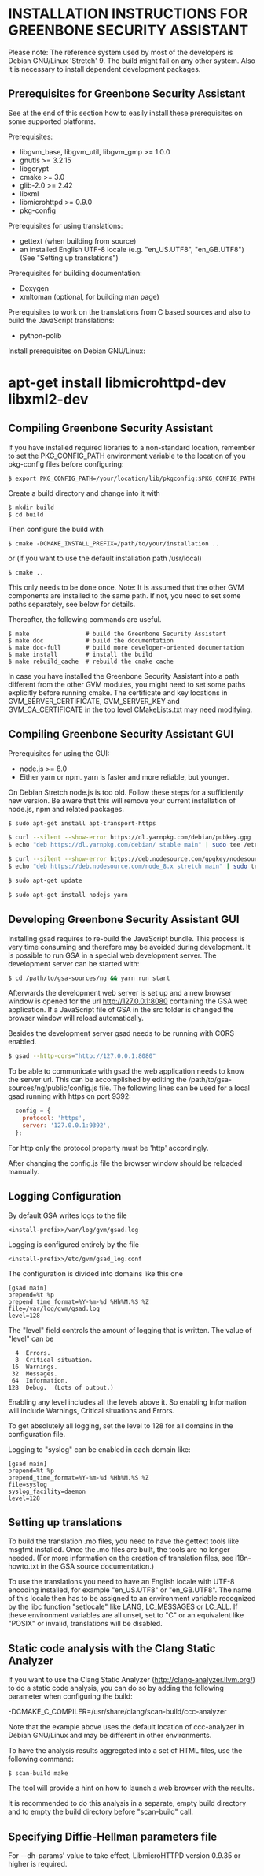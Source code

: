 INSTALLATION INSTRUCTIONS FOR GREENBONE SECURITY ASSISTANT
==========================================================

Please note: The reference system used by most of the developers is Debian
GNU/Linux 'Stretch' 9. The build might fail on any other system. Also it is
necessary to install dependent development packages.


Prerequisites for Greenbone Security Assistant
----------------------------------------------

See at the end of this section how to easily install these prerequisites on
some supported platforms.

Prerequisites:
* libgvm_base, libgvm_util, libgvm_gmp >= 1.0.0
* gnutls >= 3.2.15
* libgcrypt
* cmake >= 3.0
* glib-2.0 >= 2.42
* libxml
* libmicrohttpd >= 0.9.0
* pkg-config

Prerequisites for using translations:
* gettext
  (when building from source)
* an installed English UTF-8 locale (e.g. "en_US.UTF8", "en_GB.UTF8")
  (See "Setting up translations")

Prerequisites for building documentation:
* Doxygen
* xmltoman (optional, for building man page)

Prerequisites to work on the translations from C based sources and
also to build the JavaScript translations:
* python-polib

Install prerequisites on Debian GNU/Linux:
# apt-get install libmicrohttpd-dev libxml2-dev


Compiling Greenbone Security Assistant
--------------------------------------

If you have installed required libraries to a non-standard location, remember to
set the PKG_CONFIG_PATH environment variable to the location of you pkg-config
files before configuring:

    $ export PKG_CONFIG_PATH=/your/location/lib/pkgconfig:$PKG_CONFIG_PATH

Create a build directory and change into it with

    $ mkdir build
    $ cd build

Then configure the build with

    $ cmake -DCMAKE_INSTALL_PREFIX=/path/to/your/installation ..

or (if you want to use the default installation path /usr/local)

    $ cmake ..

This only needs to be done once.  Note: It is assumed that the other GVM
components are installed to the same path.  If not, you need to set some paths
separately, see below for details.

Thereafter, the following commands are useful.

    $ make                # build the Greenbone Security Assistant
    $ make doc            # build the documentation
    $ make doc-full       # build more developer-oriented documentation
    $ make install        # install the build
    $ make rebuild_cache  # rebuild the cmake cache


In case you have installed the Greenbone Security Assistant into a path
different from the other GVM modules, you might need to set some paths
explicitly before running cmake. The certificate and key locations in
GVM_SERVER_CERTIFICATE, GVM_SERVER_KEY and GVM_CA_CERTIFICATE in
the top level CMakeLists.txt may need modifying.


Compiling Greenbone Security Assistant GUI
------------------------------------------

Prerequisites for using the GUI:
* node.js >= 8.0
* Either yarn or npm. yarn is faster and more reliable, but younger.

On Debian Stretch node.js is too old. Follow these steps for a
sufficiently new version. Be aware that this will remove your
current installation of node.js, npm and related packages.


```sh
$ sudo apt-get install apt-transport-https
```

```sh
$ curl --silent --show-error https://dl.yarnpkg.com/debian/pubkey.gpg | sudo apt-key add -
$ echo "deb https://dl.yarnpkg.com/debian/ stable main" | sudo tee /etc/apt/sources.list.d/yarn.list
```
```sh
$ curl --silent --show-error https://deb.nodesource.com/gpgkey/nodesource.gpg.key | sudo apt-key add -
$ echo "deb https://deb.nodesource.com/node_8.x stretch main" | sudo tee /etc/apt/sources.list.d/nodesource.list
```

```sh
$ sudo apt-get update
```

```sh
$ sudo apt-get install nodejs yarn
```

Developing Greenbone Security Assistant GUI
-------------------------------------------

Installing gsad requires to re-build the JavaScript bundle. This process is
very time consuming and therefore may be avoided during development. It is
possible to run GSA in a special web development server. The development
server can be started with:

```sh
$ cd /path/to/gsa-sources/ng && yarn run start
```

Afterwards the development web server is set up and a new browser window is
opened for the url http://127.0.0.1:8080 containing the GSA web application.
If a JavaScript file of GSA in the src folder is changed the browser window
will reload automatically.

Besides the development server gsad needs to be running with CORS enabled.

```sh
$ gsad --http-cors="http://127.0.0.1:8080"
```

To be able to communicate with gsad the web application needs to know the server
url. This can be accomplished by editing the
/path/to/gsa-sources/ng/public/config.js file.
The following lines can be used for a local gsad running with https on port
9392:

```javascript
  config = {
    protocol: 'https',
    server: '127.0.0.1:9392',
  };
```

For http only the protocol property must be 'http' accordingly.

After changing the config.js file the browser window should be reloaded
manually.

Logging Configuration
---------------------

By default GSA writes logs to the file

    <install-prefix>/var/log/gvm/gsad.log

Logging is configured entirely by the file

    <install-prefix>/etc/gvm/gsad_log.conf

The configuration is divided into domains like this one

    [gsad main]
    prepend=%t %p
    prepend_time_format=%Y-%m-%d %Hh%M.%S %Z
    file=/var/log/gvm/gsad.log
    level=128

The "level" field controls the amount of logging that is written.
The value of "level" can be

      4  Errors.
      8  Critical situation.
     16  Warnings.
     32  Messages.
     64  Information.
    128  Debug.  (Lots of output.)

Enabling any level includes all the levels above it. So enabling Information
will include Warnings, Critical situations and Errors.

To get absolutely all logging, set the level to 128 for all domains in the
configuration file.

Logging to "syslog" can be enabled in each domain like:

    [gsad main]
    prepend=%t %p
    prepend_time_format=%Y-%m-%d %Hh%M.%S %Z
    file=syslog
    syslog_facility=daemon
    level=128

Setting up translations
-----------------------

To build the translation .mo files, you need to have the gettext tools like
 msgfmt installed. Once the .mo files are built, the tools are no longer
 needed.
(For more information on the creation of translation files, see i18n-howto.txt
 in the GSA source documentation.)

To use the translations you need to have an English locale with UTF-8 encoding
 installed, for example "en_US.UTF8" or "en_GB.UTF8".
The name of this locale then has to be assigned to an environment variable
 recognized by the libc function "setlocale" like LANG, LC_MESSAGES or LC_ALL.
If these environment variables are all unset, set to "C" or an equivalent like
 "POSIX" or invalid, translations will be disabled.


Static code analysis with the Clang Static Analyzer
---------------------------------------------------

If you want to use the Clang Static Analyzer (http://clang-analyzer.llvm.org/)
to do a static code analysis, you can do so by adding the following parameter
when configuring the build:

  -DCMAKE_C_COMPILER=/usr/share/clang/scan-build/ccc-analyzer

Note that the example above uses the default location of ccc-analyzer in Debian
GNU/Linux and may be different in other environments.

To have the analysis results aggregated into a set of HTML files, use the
following command:

    $ scan-build make

The tool will provide a hint on how to launch a web browser with the results.

It is recommended to do this analysis in a separate, empty build directory and
to empty the build directory before "scan-build" call.


Specifying Diffie-Hellman parameters file
---------------------------------------------------

For --dh-params' value to take effect, LibmicroHTTPD version 0.9.35 or higher is
required.
